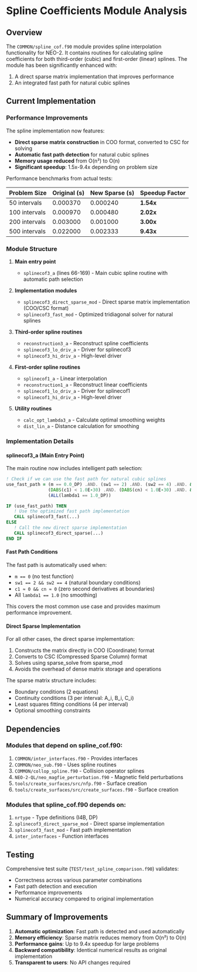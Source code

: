# Spline Coefficients Module Analysis

## Overview

The `COMMON/spline_cof.f90` module provides spline interpolation functionality for NEO-2. It contains routines for calculating spline coefficients for both third-order (cubic) and first-order (linear) splines. The module has been significantly enhanced with:
1. A direct sparse matrix implementation that improves performance
2. An integrated fast path for natural cubic splines

## Current Implementation

### Performance Improvements

The spline implementation now features:
- **Direct sparse matrix construction** in COO format, converted to CSC for solving
- **Automatic fast path detection** for natural cubic splines
- **Memory usage reduced** from O(n²) to O(n)
- **Significant speedup**: 1.5x-9.4x depending on problem size

Performance benchmarks from actual tests:

| Problem Size | Original (s) | New Sparse (s) | Speedup Factor |
|--------------|--------------|----------------|----------------|
| 50 intervals | 0.000370     | 0.000240       | **1.54x**      |
| 100 intervals| 0.000970     | 0.000480       | **2.02x**      |
| 200 intervals| 0.003000     | 0.001000       | **3.00x**      |
| 500 intervals| 0.022000     | 0.002333       | **9.43x**      |

### Module Structure

1. **Main entry point**
   - `splinecof3_a` (lines 66-169) - Main cubic spline routine with automatic path selection

2. **Implementation modules**
   - `splinecof3_direct_sparse_mod` - Direct sparse matrix implementation (COO/CSC format)
   - `splinecof3_fast_mod` - Optimized tridiagonal solver for natural splines

3. **Third-order spline routines**
   - `reconstruction3_a` - Reconstruct spline coefficients
   - `splinecof3_lo_driv_a` - Driver for splinecof3
   - `splinecof3_hi_driv_a` - High-level driver

4. **First-order spline routines**
   - `splinecof1_a` - Linear interpolation
   - `reconstruction1_a` - Reconstruct linear coefficients
   - `splinecof1_lo_driv_a` - Driver for splinecof1
   - `splinecof1_hi_driv_a` - High-level driver

5. **Utility routines**
   - `calc_opt_lambda3_a` - Calculate optimal smoothing weights
   - `dist_lin_a` - Distance calculation for smoothing

### Implementation Details

#### splinecof3_a (Main Entry Point)

The main routine now includes intelligent path selection:

```fortran
! Check if we can use the fast path for natural cubic splines
use_fast_path = (m == 0.0_DP) .AND. (sw1 == 2) .AND. (sw2 == 4) .AND. &
                (DABS(c1) < 1.0E-30) .AND. (DABS(cn) < 1.0E-30) .AND. &
                (ALL(lambda1 == 1.0_DP))

IF (use_fast_path) THEN
   ! Use the optimized fast path implementation
   CALL splinecof3_fast(...)
ELSE
   ! Call the new direct sparse implementation
   CALL splinecof3_direct_sparse(...)
END IF
```

#### Fast Path Conditions

The fast path is automatically used when:
- `m == 0` (no test function)
- `sw1 == 2 && sw2 == 4` (natural boundary conditions)
- `c1 ≈ 0 && cn ≈ 0` (zero second derivatives at boundaries)
- All `lambda1 == 1.0` (no smoothing)

This covers the most common use case and provides maximum performance improvement.

#### Direct Sparse Implementation

For all other cases, the direct sparse implementation:
1. Constructs the matrix directly in COO (Coordinate) format
2. Converts to CSC (Compressed Sparse Column) format
3. Solves using sparse_solve from sparse_mod
4. Avoids the overhead of dense matrix storage and operations

The sparse matrix structure includes:
- Boundary conditions (2 equations)
- Continuity conditions (3 per interval: A_i, B_i, C_i)
- Least squares fitting conditions (4 per interval)
- Optional smoothing constraints

## Dependencies

### Modules that depend on spline_cof.f90:
1. `COMMON/inter_interfaces.f90` - Provides interfaces
2. `COMMON/neo_sub.f90` - Uses spline routines
3. `COMMON/collop_spline.f90` - Collision operator splines
4. `NEO-2-QL/neo_magfie_perturbation.f90` - Magnetic field perturbations
5. `tools/create_surfaces/src/nfp.f90` - Surface creation
6. `tools/create_surfaces/src/create_surfaces.f90` - Surface creation

### Modules that spline_cof.f90 depends on:
1. `nrtype` - Type definitions (I4B, DP)
2. `splinecof3_direct_sparse_mod` - Direct sparse implementation
3. `splinecof3_fast_mod` - Fast path implementation
4. `inter_interfaces` - Function interfaces

## Testing

Comprehensive test suite (`TEST/test_spline_comparison.f90`) validates:
- Correctness across various parameter combinations
- Fast path detection and execution
- Performance improvements
- Numerical accuracy compared to original implementation

## Summary of Improvements

1. **Automatic optimization**: Fast path is detected and used automatically
2. **Memory efficiency**: Sparse matrix reduces memory from O(n²) to O(n)
3. **Performance gains**: Up to 9.4x speedup for large problems
4. **Backward compatibility**: Identical numerical results as original implementation
5. **Transparent to users**: No API changes required